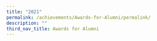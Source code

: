 ```yaml
---
title: "2021"
permalink: /achievements/Awards-for-Alumni/permalink/
description: ""
third_nav_title: Awards for Alumni
---
```

